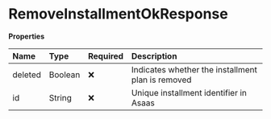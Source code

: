 # RemoveInstallmentOkResponse

**Properties**

| Name    | Type    | Required | Description                                       |
| :------ | :------ | :------- | :------------------------------------------------ |
| deleted | Boolean | ❌       | Indicates whether the installment plan is removed |
| id      | String  | ❌       | Unique installment identifier in Asaas            |

<!-- This file was generated by liblab | https://liblab.com/ -->
